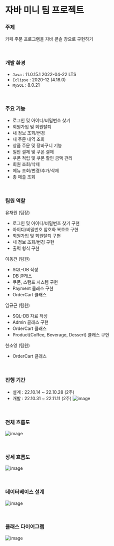 # 자바 미니 팀 프로젝트

### 주제
카페 주문 프로그램을 자바 콘솔 창으로 구현하기

<br>

### 개발 환경
- `Java` : 11.0.15.1 2022-04-22 LTS
- `Eclipse` : 2020-12 (4.18.0)
- `MySQL` : 8.0.21

<br>

### 주요 기능
- 로그인 및 아이디/비밀번호 찾기
- 회원가입 및 회원탈퇴
- 내 정보 조회/변경
- 내 주문 내역 조회
- 상품 주문 및 장바구니 기능
- 일반 결제 및 쿠폰 결제
- 쿠폰 적립 및 쿠폰 할인 금액 관리
- 회원 조회/삭제
- 메뉴 조회/변경/추가/삭제
- 총 매출 조회

<br>

### 팀원 역할
유채원 (팀장)
- 로그인 및 아이디/비밀번호 찾기 구현
- 아이디/비밀번호 암호화 복호호 구현
- 회원가입 및 회원탈퇴 구현
- 내 정보 조회/변경 구현
- 출력 형식 구현

이동건 (팀원)
- SQL-DB 작성
- DB 클래스
- 쿠폰, 스탬프 시스템 구현
- Payment 클래스 구현
- OrderCart 클래스

임규근 (팀원)
- SQL-DB 자료 작성
- Admin 클래스 구현
- OrderCart 클래스
- Product(Coffee, Beverage, Dessert) 클래스 구현

한소영 (팀원)
- OrderCart 클래스


<br>

### 진행 기간
- 설계 : 22.10.14 ~ 22.10.28 (2주)
- 개발 : 22.10.31 ~ 22.11.11 (2주)
![image](https://user-images.githubusercontent.com/46701146/201675863-acc4b53b-6d95-4e24-92fc-a3b451bdd817.png)

<br>

### 전체 흐름도
![image](https://user-images.githubusercontent.com/46701146/201676726-6892dc48-0fb7-4ab7-87a7-7fa79bcfff89.png)

<br>

### 상세 흐름도
![image](https://user-images.githubusercontent.com/46701146/201676792-c687c378-5649-4142-8237-0e79bd2f4d46.png)

<br>

### 데이터베이스 설계
![image](https://user-images.githubusercontent.com/46701146/201676876-d8c4ac0f-3b74-488d-9469-3e8dca22d292.png)

<br>

### 클래스 다이어그램
![image](https://user-images.githubusercontent.com/46701146/201676978-1f364d65-1736-4282-beba-add43f3a9699.png)
